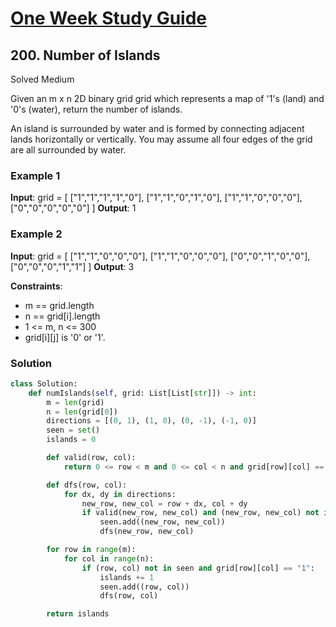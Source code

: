 # [One Week Study Guide](../one-week-intervew-study-guide.md)

## 200. Number of Islands

Solved
Medium

Given an m x n 2D binary grid grid which represents a map of '1's (land) and '0's (water), return the number of islands.

An island is surrounded by water and is formed by connecting adjacent lands horizontally or vertically. You may assume all four edges of the grid are all surrounded by water.

### Example 1

**Input**: grid = [
["1","1","1","1","0"],
["1","1","0","1","0"],
["1","1","0","0","0"],
["0","0","0","0","0"]
]
**Output**: 1

### Example 2

**Input**: grid = [
["1","1","0","0","0"],
["1","1","0","0","0"],
["0","0","1","0","0"],
["0","0","0","1","1"]
]
**Output**: 3

**Constraints**:

- m == grid.length
- n == grid[i].length
- 1 <= m, n <= 300
- grid[i][j] is '0' or '1'.

### Solution

```Python
class Solution:
    def numIslands(self, grid: List[List[str]]) -> int:
        m = len(grid)
        n = len(grid[0])
        directions = [(0, 1), (1, 0), (0, -1), (-1, 0)]
        seen = set()
        islands = 0

        def valid(row, col):
            return 0 <= row < m and 0 <= col < n and grid[row][col] == "1"

        def dfs(row, col):
            for dx, dy in directions:
                new_row, new_col = row + dx, col + dy
                if valid(new_row, new_col) and (new_row, new_col) not in seen:
                    seen.add((new_row, new_col))
                    dfs(new_row, new_col)

        for row in range(m):
            for col in range(n):
                if (row, col) not in seen and grid[row][col] == "1":
                    islands += 1
                    seen.add((row, col))
                    dfs(row, col)

        return islands
```
